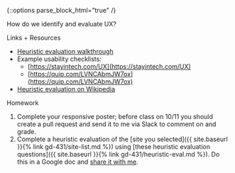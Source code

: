 {::options parse_block_html="true" /}
<section class="accordion-wrapper">

How do we identify and evaluate UX?

<!-- What is inclusive design? -->

<!-- 1. Who does what in modern web development? -->

<!-- <div class="accordion-title js-trigger-content-toggle">
Topic: UX & Accessibility
</div> -->

<!-- 1. Who does what in modern web development? -->

<!-- {::options parse_block_html="true" /}
<div class="accordion-title has-no-content js-content-toggle-ignore">

Slides

[PDF](files/w06-.min.pdf){:target="_blank"} ( KB)

</div> -->

<div class="accordion-title js-trigger-content-toggle">
Links + Resources
</div>

- [Heuristic evaluation walkthrough](https://uxplanet.org/how-to-develop-an-eye-for-ux-design-95cca951d7f4)
- Example usability checklists:
  - [https://stayintech.com/UX](https://stayintech.com/UX)
  - [https://quip.com/LVNCAbmJW7ox](https://quip.com/LVNCAbmJW7ox)
- [Heuristic evaluation on Wikipedia](https://en.wikipedia.org/wiki/Heuristic_evaluation)


<div class="accordion-title js-trigger-content-toggle">
Homework
</div>

1. Complete your responsive poster; before class on 10/11 you should create a pull request and send it to me via Slack to comment on and grade.
1. Complete a heuristic evaluation of the [site you selected]({{ site.baseurl }}{% link gd-431/site-list.md %}) using [these heuristic evaluation questions]({{ site.baseurl }}{% link gd-431/heuristic-eval.md %}). Do this in a Google doc and [share it with me](https://support.google.com/drive/answer/2494822?hl=en&authuser=0).
</section>
